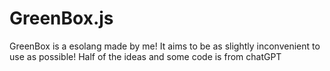 # GreenBox.js
GreenBox is a esolang made by me! It aims to be as slightly inconvenient to use as possible! Half of the ideas and some code is from chatGPT
